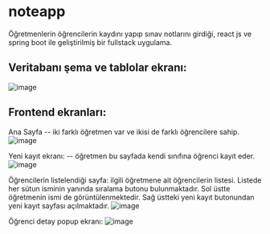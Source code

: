 # noteapp
Öğretmenlerin öğrencilerin kaydını yapıp sınav notlarını girdiği, react js ve spring boot ile geliştirilmiş bir fullstack uygulama.

## Veritabanı şema ve tablolar ekranı:

![image](https://github.com/mustafakkurudag/noteappfrontend/assets/34399964/5ad59be5-a88a-46fb-8dc2-b387404d93f9)


## Frontend ekranları:

Ana Sayfa -- iki farklı öğretmen var ve ikisi de farklı öğrencilere sahip.
![image](https://github.com/mustafakkurudag/noteappfrontend/assets/34399964/3e0317ee-faa5-4a6b-a9fc-3fbdf11d1158)

Yeni kayıt ekranı: -- öğretmen bu sayfada kendi sınıfına öğrenci kayıt eder.
![image](https://github.com/mustafakkurudag/noteappfrontend/assets/34399964/82b21823-a80c-4a65-90e3-dc43c73fe3a4)

Öğrencilerin listelendiği sayfa: ilgili öğretmene ait öğrencilerin listesi. Listede her sütun isminin yanında sıralama butonu bulunmaktadır. 
Sol üstte öğretmenin ismi de görüntülenmektedir. Sağ üstteki yeni kayıt butonundan yeni kayıt sayfası açılmaktadır.
![image](https://github.com/mustafakkurudag/noteappfrontend/assets/34399964/4beae94f-45c7-4b0c-8bb4-f113e938b08e)


Öğrenci detay popup ekranı:
![image](https://github.com/mustafakkurudag/noteappfrontend/assets/34399964/742176de-6835-4989-b727-b841fc3e39f8)

